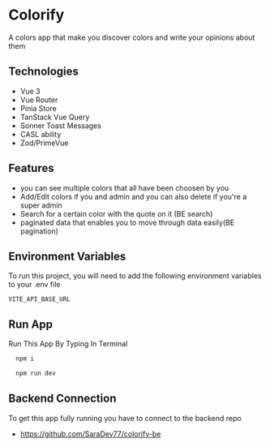 
# Colorify 

A colors app that make you discover colors and write your opinions about them 



## Technologies 

 - Vue 3 
 - Vue Router
 - Pinia Store
 - TanStack Vue Query
 - Sonner Toast Messages
 - CASL ability 
 - Zod/PrimeVue
 

## Features 

 - you can see multiple colors that all have been choosen by you                      
 - Add/Edit colors if you and admin and you can also delete if you're a super admin
 - Search for a certain color with the quote on it (BE search)
 - paginated data that enables you to move through data easily(BE pagination)
 
 


## Environment Variables

To run this project, you will need to add the following environment variables to your .env file

`VITE_API_BASE_URL
`




## Run App

Run This App By Typing In Terminal

```bash
  npm i 
```

```bash
  npm run dev
```


## Backend Connection 

To get this app fully running you have to connect to the backend repo 
- https://github.com/SaraDev77/colorify-be

